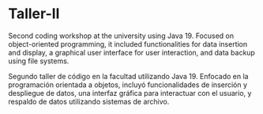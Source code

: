 # Taller-II

Second coding workshop at the university using Java 19. Focused on object-oriented programming, it included functionalities for data insertion and display, a graphical user interface for user interaction, and data backup using file systems.

Segundo taller de código en la facultad utilizando Java 19. Enfocado en la programación orientada a objetos, incluyó funcionalidades de inserción y despliegue de datos, una interfaz gráfica para interactuar con el usuario, y respaldo de datos utilizando sistemas de archivo.
